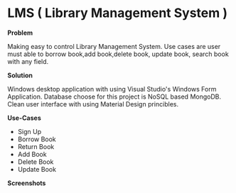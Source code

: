 # LMS ( Library Management System ) 


**Problem**

Making easy to control Library Management System. Use cases are user must able to borrow book,add
book,delete book, update book, search book with any field.

**Solution**

Windows desktop application with using Visual Studio's Windows Form Application. Database choose for this
project is NoSQL based MongoDB. Clean user interface with using Material Design princibles.

**Use-Cases**

- Sign Up
- Borrow Book
- Return Book
- Add Book
- Delete Book
- Update Book

**Screenshots**
